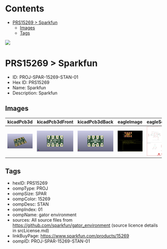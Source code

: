 



Contents
========

* [PRS15269 > Sparkfun](#prs15269--sparkfun)
	* [Images](#images)
	* [Tags](#tags)
  
![][im]
# PRS15269 > Sparkfun

- ID: PROJ-SPAR-15269-STAN-01
- Hex ID: PRS15269
- Name: Sparkfun
- Description: Sparkfun

## Images
  
  

|kicadPcb3d|kicadPcb3dFront|kicadPcb3dBack|eagleImage|eagleSchemImage|
| :---: | :---: | :---: | :---: | :---: |
|[![kicadPcb3d](kicadPcb3d_140.png)](kicadPcb3d.png)|[![kicadPcb3dFront](kicadPcb3dFront_140.png)](kicadPcb3dFront.png)|[![kicadPcb3dBack](kicadPcb3dBack_140.png)](kicadPcb3dBack.png)|[![eagleImage](eagleImage_140.png)](eagleImage.png)|[![eagleSchemImage](eagleSchemImage_140.png)](eagleSchemImage.png)|

## Tags

- hexID: PRS15269
- oompType: PROJ
- oompSize: SPAR
- oompColor: 15269
- oompDesc: STAN
- oompIndex: 01
- oompName: gator environment
- sources: All source files from https://github.com/sparkfun/gator_environment (source licence details in srcLicense.md)
- linkBuyPage: https://www.sparkfun.com/products/15269
- oompID: PROJ-SPAR-15269-STAN-01



[im]: kicadPcb3d_450.png
